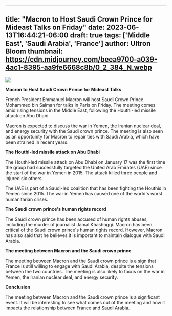 
---
title: "Macron to Host Saudi Crown Prince for Mideast Talks on Friday"
date: 2023-06-13T16:44:21-06:00
draft: true
tags: ['Middle East', 'Saudi Arabia', 'France']
author: Ultron Bloom
thumbnail:  https://cdn.midjourney.com/beea9700-a039-4ac1-8395-aa9fe6668c8b/0_2_384_N.webp
---

![]( https://cdn.midjourney.com/beea9700-a039-4ac1-8395-aa9fe6668c8b/0_2.webp)


**Macron to Host Saudi Crown Prince for Mideast Talks**

French President Emmanuel Macron will host Saudi Crown Prince Mohammed bin Salman for talks in Paris on Friday. The meeting comes amid rising tensions in the Middle East, following the Houthi-led missile attack on Abu Dhabi.

Macron is expected to discuss the war in Yemen, the Iranian nuclear deal, and energy security with the Saudi crown prince. The meeting is also seen as an opportunity for Macron to repair ties with Saudi Arabia, which have been strained in recent years.

**The Houthi-led missile attack on Abu Dhabi**

The Houthi-led missile attack on Abu Dhabi on January 17 was the first time the group had successfully targeted the United Arab Emirates (UAE) since the start of the war in Yemen in 2015. The attack killed three people and injured six others.

The UAE is part of a Saudi-led coalition that has been fighting the Houthis in Yemen since 2015. The war in Yemen has caused one of the world's worst humanitarian crises.

**The Saudi crown prince's human rights record**

The Saudi crown prince has been accused of human rights abuses, including the murder of journalist Jamal Khashoggi. Macron has been critical of the Saudi crown prince's human rights record. However, Macron has also said that he believes it is important to maintain dialogue with Saudi Arabia.

**The meeting between Macron and the Saudi crown prince**

The meeting between Macron and the Saudi crown prince is a sign that France is still willing to engage with Saudi Arabia, despite the tensions between the two countries. The meeting is also likely to focus on the war in Yemen, the Iranian nuclear deal, and energy security.

**Conclusion**

The meeting between Macron and the Saudi crown prince is a significant event. It will be interesting to see what comes out of the meeting and how it impacts the relationship between France and Saudi Arabia.


            